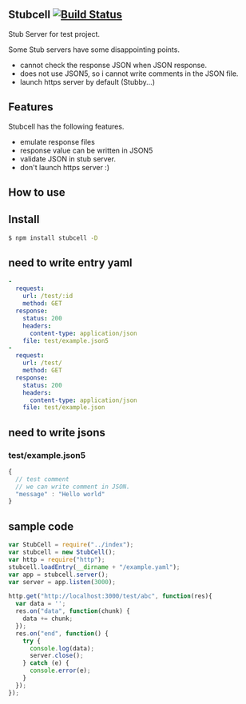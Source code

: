 Stubcell [![Build Status](https://travis-ci.org/yosuke-furukawa/stubcell.svg?branch=master)](https://travis-ci.org/yosuke-furukawa/stubcell)
---------------

Stub Server for test project.


Some Stub servers have some disappointing points.

- cannot check the response JSON when JSON response.
- does not use JSON5, so i cannot write comments in the JSON file.
- launch https server by default (Stubby...)

Features
---------------

Stubcell has the following features.

- emulate response files
- response value can be written in JSON5
- validate JSON in stub server.
- don't launch https server :)


How to use
---------------

## Install

```sh
$ npm install stubcell -D
```

## need to write entry yaml

```yaml
-
  request:
    url: /test/:id
    method: GET
  response:
    status: 200
    headers:
      content-type: application/json
    file: test/example.json5
-
  request:
    url: /test/
    method: GET
  response:
    status: 200
    headers:
      content-type: application/json
    file: test/example.json

```

## need to write jsons

### test/example.json5

```javascript
{
  // test comment
  // we can write comment in JSON.
  "message" : "Hello world"
}
```

## sample code

```javascript
var StubCell = require("../index");
var stubcell = new StubCell();
var http = require("http");
stubcell.loadEntry(__dirname + "/example.yaml");
var app = stubcell.server();
var server = app.listen(3000);

http.get("http://localhost:3000/test/abc", function(res){
  var data = '';
  res.on("data", function(chunk) {
    data += chunk;
  });
  res.on("end", function() {
    try {
      console.log(data);
      server.close();
    } catch (e) {
      console.error(e);
    }
  });
});
```


